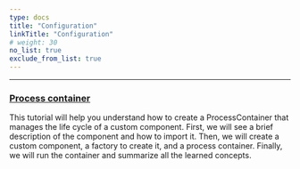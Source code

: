 ```yaml
---
type: docs
title: "Configuration"
linkTitle: "Configuration" 
# weight: 30
no_list: true
exclude_from_list: true
---
```

---

### [Process container](process_container)

This tutorial will help you understand how to create a ProcessContainer that manages the life cycle of a custom component. First, we will see a brief description of the component and how to import it. Then, we will create a custom component, a factory to create it, and a process container. Finally, we will run the container and summarize all the learned concepts.
